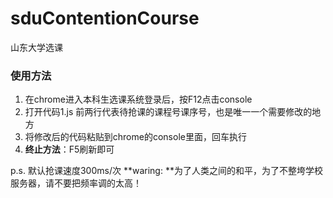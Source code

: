 # sduContentionCourse
山东大学选课

### 使用方法
1. 在chrome进入本科生选课系统登录后，按F12点击console
2. 打开代码1.js 前两行代表待抢课的课程号课序号，也是唯一一个需要修改的地方
3. 将修改后的代码粘贴到chrome的console里面，回车执行
4. **终止方法**：F5刷新即可

p.s. 默认抢课速度300ms/次
**waring: **为了人类之间的和平，为了不整垮学校服务器，请不要把频率调的太高！

